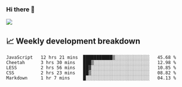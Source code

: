 ### Hi there 👋
<img align="center" src="https://github-readme-stats.vercel.app/api?username=Tumao727&show_icons=true&hide_title=true&theme=dracula" />


## 📈 Weekly development breakdown
<!--START_SECTION:waka-->
```text
JavaScript   12 hrs 21 mins  ███████████▒░░░░░░░░░░░░░   45.68 % 
Cheetah      3 hrs 30 mins   ███▒░░░░░░░░░░░░░░░░░░░░░   12.98 % 
LESS         2 hrs 56 mins   ██▓░░░░░░░░░░░░░░░░░░░░░░   10.85 % 
CSS          2 hrs 23 mins   ██▒░░░░░░░░░░░░░░░░░░░░░░   08.82 % 
Markdown     1 hr 7 mins     █░░░░░░░░░░░░░░░░░░░░░░░░   04.13 % 
```
<!--END_SECTION:waka-->